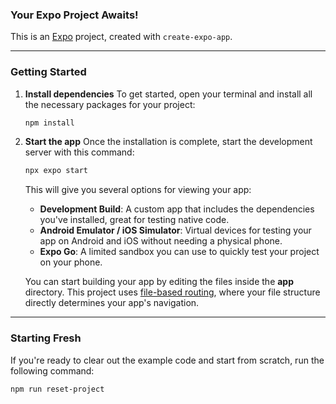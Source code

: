 ### Your Expo Project Awaits!

This is an [Expo](https://expo.dev) project, created with `create-expo-app`.

---

### Getting Started

1.  **Install dependencies**
    To get started, open your terminal and install all the necessary packages for your project:
    ```bash
    npm install
    ```
2.  **Start the app**
    Once the installation is complete, start the development server with this command:
    ```bash
    npx expo start
    ```
    This will give you several options for viewing your app:

    * **Development Build**: A custom app that includes the dependencies you've installed, great for testing native code.
    * **Android Emulator / iOS Simulator**: Virtual devices for testing your app on Android and iOS without needing a physical phone.
    * **Expo Go**: A limited sandbox you can use to quickly test your project on your phone.

    You can start building your app by editing the files inside the **app** directory. This project uses [file-based routing](https://docs.expo.dev/router/introduction), where your file structure directly determines your app's navigation.

---

### Starting Fresh

If you're ready to clear out the example code and start from scratch, run the following command:

```bash
npm run reset-project
